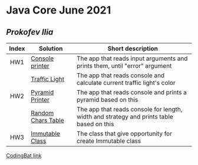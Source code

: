 # Java Core June 2021

## *Prokofev Ilia*

| Index | Solution  | Short description
| :---: | --- | --- |
| HW1 | [Console printer](https://github.com/NikolaevArtem/Java_Core_June_2021/tree/feature/IliaProkofev/src/main/java/homework_1) | The app that reads input arguments and prints them, until "error" argument |
|     | [Traffic Light](https://github.com/NikolaevArtem/Java_Core_June_2021/tree/feature/IliaProkofev/src/main/java/homework_2/traffic_light) | The app that reads console and calculate current traffic light's color |
| HW2 | [Pyramid Printer](https://github.com/NikolaevArtem/Java_Core_June_2021/tree/feature/IliaProkofev/src/main/java/homework_2/pyramid_printer) | The app that reads console and prints a pyramid based on this  |
|     | [Random Chars Table](https://github.com/NikolaevArtem/Java_Core_June_2021/tree/feature/IliaProkofev/src/main/java/homework_2/random_chars_table) | The app that reads console for length, width and strategy and prints table based on this|
| HW3 | [Immutable Class](https://github.com/NikolaevArtem/Java_Core_June_2021/tree/feature/IliaProkofev/src/main/java/homework_3) | The class that give opportunity for create Immutable class|

[CodingBat link](https://codingbat.com/done?user=slowly@live.ru&tag=8165639202)
